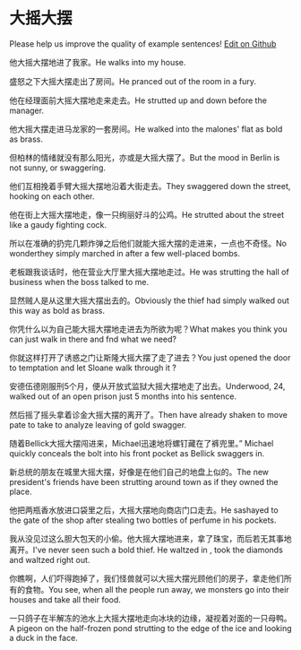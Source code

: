 # 大摇大摆

Please help us improve the quality of example sentences! [Edit on Github](https://github.com/jiyushe/jiyu-example-sentence-source/blob/main/chinese/dayaodabai.md)

<p><span class="chinese">他大摇大摆地进了我家。</span><span class="english">He walks into my house.</span></p>

<p><span class="chinese">盛怒之下大摇大摆走出了房间。</span><span class="english">He pranced out of the room in a fury.</span></p>

<p><span class="chinese">他在经理面前大摇大摆地走来走去。</span><span class="english">He strutted up and down before the manager.</span></p>

<p><span class="chinese">他大摇大摆走进马龙家的一套房间。</span><span class="english">He walked into the malones' flat as bold as brass.</span></p>

<p><span class="chinese">但柏林的情绪就没有那么阳光，亦或是大摇大摆了。</span><span class="english">But the mood in Berlin is not sunny, or swaggering.</span></p>

<p><span class="chinese">他们互相挽着手臂大摇大摆地沿着大街走去。</span><span class="english">They swaggered down the street, hooking on each other.</span></p>

<p><span class="chinese">他在街上大摇大摆地走，像一只绚丽好斗的公鸡。</span><span class="english">He strutted about the street like a gaudy fighting cock.</span></p>

<p><span class="chinese">所以在准确的扔完几颗炸弹之后他们就能大摇大摆的走进来，一点也不奇怪。</span><span class="english">No wonderthey simply marched in after a few well-placed bombs.</span></p>

<p><span class="chinese">老板跟我谈话时，他在营业大厅里大摇大摆地走过。</span><span class="english">He was strutting the hall of business when the boss talked to me.</span></p>

<p><span class="chinese">显然贼人是从这里大摇大摆出去的。</span><span class="english">Obviously the thief had simply walked out this way as bold as brass.</span></p>

<p><span class="chinese">你凭什么以为自己能大摇大摆地走进去为所欲为呢？</span><span class="english">What makes you think you can just walk in there and fnd what we need?</span></p>

<p><span class="chinese">你就这样打开了诱惑之门让斯隆大摇大摆了走了进去？</span><span class="english">You just opened the door to temptation and let Sloane walk through it ?</span></p>

<p><span class="chinese">安德伍德刚服刑5个月，便从开放式监狱大摇大摆地走了出去。</span><span class="english">Underwood, 24, walked out of an open prison just 5 months into his sentence.</span></p>

<p><span class="chinese">然后摇了摇头拿着诊金大摇大摆的离开了。</span><span class="english">Then have already shaken to move pate to take to analyze leaving of gold swagger.</span></p>

<p><span class="chinese">随着Bellick大摇大摆闯进来，Michael迅速地将螺钉藏在了裤兜里。</span><span class="english">” Michael quickly conceals the bolt into his front pocket as Bellick swaggers in.</span></p>

<p><span class="chinese">新总统的朋友在城里大摇大摆，好像是在他们自己的地盘上似的。</span><span class="english">The new president's friends have been strutting around town as if they owned the place.</span></p>

<p><span class="chinese">他把两瓶香水放进口袋里之后，大摇大摆地向商店门口走去。</span><span class="english">He sashayed to the gate of the shop after stealing two bottles of perfume in his pockets.</span></p>

<p><span class="chinese">我从没见过这么胆大包天的小偷。他大摇大摆地进来，拿了珠宝，而后若无其事地离开。</span><span class="english">I've never seen such a bold thief. He waltzed in , took the diamonds and waltzed right out.</span></p>

<p><span class="chinese">你瞧啊，人们吓得跑掉了，我们怪兽就可以大摇大摆光顾他们的房子，拿走他们所有的食物。</span><span class="english">You see, when all the people run away, we monsters go into their houses and take all their food.</span></p>

<p><span class="chinese">一只鸽子在半解冻的池水上大摇大摆地走向冰块的边缘，凝视着对面的一只母鸭。</span><span class="english">A pigeon on the half-frozen pond strutting to the edge of the ice and looking a duck in the face.</span></p>

